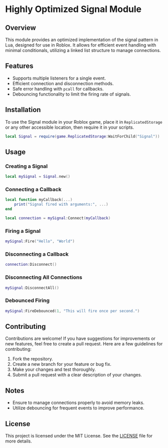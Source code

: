# Highly Optimized Signal Module

## Overview

This module provides an optimized implementation of the signal pattern in Lua, designed for use in Roblox. It allows for efficient event handling with minimal conditionals, utilizing a linked list structure to manage connections.

## Features

- Supports multiple listeners for a single event.
- Efficient connection and disconnection methods.
- Safe error handling with `pcall` for callbacks.
- Debouncing functionality to limit the firing rate of signals.

## Installation

To use the Signal module in your Roblox game, place it in `ReplicatedStorage` or any other accessible location, then require it in your scripts.

```lua
local Signal = require(game.ReplicatedStorage:WaitForChild("Signal"))
```

## Usage

### Creating a Signal

```lua
local mySignal = Signal.new()
```

### Connecting a Callback

```lua
local function myCallback(...)
    print("Signal fired with arguments:", ...)
end

local connection = mySignal:Connect(myCallback)
```

### Firing a Signal

```lua
mySignal:Fire("Hello", "World")
```

### Disconnecting a Callback

```lua
connection:Disconnect()
```

### Disconnecting All Connections

```lua
mySignal:DisconnectAll()
```

### Debounced Firing

```lua
mySignal:FireDebounced(1, "This will fire once per second.")
```

## Contributing

Contributions are welcome! If you have suggestions for improvements or new features, feel free to create a pull request. Here are a few guidelines for contributing:

1. Fork the repository.
2. Create a new branch for your feature or bug fix.
3. Make your changes and test thoroughly.
4. Submit a pull request with a clear description of your changes.

## Notes

- Ensure to manage connections properly to avoid memory leaks.
- Utilize debouncing for frequent events to improve performance.

## License

This project is licensed under the MIT License. See the [LICENSE](LICENSE) file for more details.
